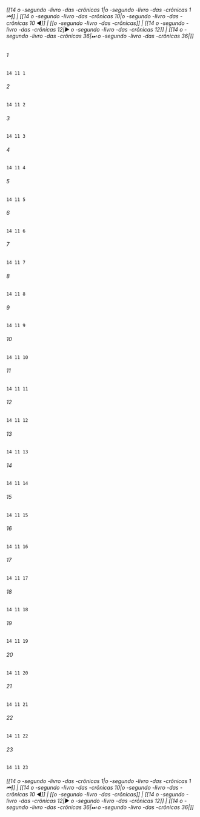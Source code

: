 
###### [[14 o -segundo -livro -das -crônicas 1|o -segundo -livro -das -crônicas 1 ⏮]] | [[14 o -segundo -livro -das -crônicas 10|o -segundo -livro -das -crônicas 10 ◀]] | [[o -segundo -livro -das -crônicas]] | [[14 o -segundo -livro -das -crônicas 12|▶ o -segundo -livro -das -crônicas 12]] | [[14 o -segundo -livro -das -crônicas 36|⏭ o -segundo -livro -das -crônicas 36|]]

###### 1
``` verse
14 11 1 
```
###### 2
``` verse
14 11 2 
```
###### 3
``` verse
14 11 3 
```
###### 4
``` verse
14 11 4 
```
###### 5
``` verse
14 11 5 
```
###### 6
``` verse
14 11 6 
```
###### 7
``` verse
14 11 7 
```
###### 8
``` verse
14 11 8 
```
###### 9
``` verse
14 11 9 
```
###### 10
``` verse
14 11 10 
```
###### 11
``` verse
14 11 11 
```
###### 12
``` verse
14 11 12 
```
###### 13
``` verse
14 11 13 
```
###### 14
``` verse
14 11 14 
```
###### 15
``` verse
14 11 15 
```
###### 16
``` verse
14 11 16 
```
###### 17
``` verse
14 11 17 
```
###### 18
``` verse
14 11 18 
```
###### 19
``` verse
14 11 19 
```
###### 20
``` verse
14 11 20 
```
###### 21
``` verse
14 11 21 
```
###### 22
``` verse
14 11 22 
```
###### 23
``` verse
14 11 23 
```

###### [[14 o -segundo -livro -das -crônicas 1|o -segundo -livro -das -crônicas 1 ⏮]] | [[14 o -segundo -livro -das -crônicas 10|o -segundo -livro -das -crônicas 10 ◀]] | [[o -segundo -livro -das -crônicas]] | [[14 o -segundo -livro -das -crônicas 12|▶ o -segundo -livro -das -crônicas 12]] | [[14 o -segundo -livro -das -crônicas 36|⏭ o -segundo -livro -das -crônicas 36|]]

